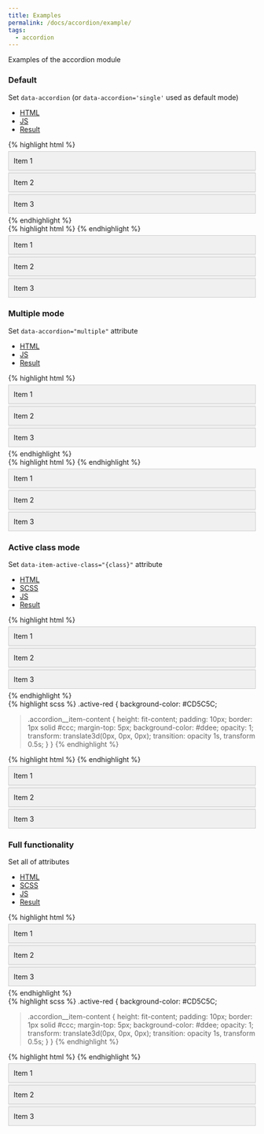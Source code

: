 ```yaml
---
title: Examples
permalink: /docs/accordion/example/
tags: 
  - accordion
---
```

Examples of the accordion module 
<script type="module">
  import { accordion } from "/wskit/assets/js/bundle.js";
  accordion.run();
</script>
<style>
  .accordion {
    background-color: #f0f0f0;

    .accordion__item {
      cursor: pointer;
      padding: 10px;
      border: 1px solid #ccc;
      margin: 5px 0;
      overflow: hidden;
    }

    &:not([data-item-active-class]) {
      .accordion__item-content {
        display: none;
        padding: 10px;
        border: 1px solid #ccc;
        margin-top: 5px;
        background-color: #f9f9d9;
      }


      .active {
        background-color: #f0f9f9;

        & > .accordion__item-content {
            display: block;
        }
      }
    }

    &[data-item-active-class] {
      .accordion__item-content {
        display: block;
        height: 0;
        margin: 0;
        padding: 0;
        opacity: 0;
        transform: translate3d(20px, 0px, 0px);

      }

      .active-red	{
        background-color: #CD5C5C;

        & > .accordion__item-content {
          height: fit-content;
          padding: 10px;
          border: 1px solid #ccc;
          margin-top: 5px;
          background-color: #ddee;
          opacity: 1;
          transform: translate3d(0px, 0px, 0px);
          transition: opacity 1s, transform 0.5s;
        }
      }
    }
  }
</style>

### Default
Set `data-accordion` (or `data-accordion='single'` used as default mode)

<ul class="nav nav-tabs">
  <li class="active">
    <a href="#html_default" data-toggle="tab">HTML</a>
  </li>
  <li>
    <a href="#js_default" data-toggle="tab">JS</a>
  </li>
  <li>
    <a href="#result_default" data-toggle="tab">Result</a>
  </li>
</ul>
<div id="example1" class="tab-content">
  <div class="tab-pane fade active in" id="html_default">
{% highlight html %}
<div class="accordion" data-accordion>
  <div class="accordion__item" data-accordion-item>
    <span class="accordion__item-title">Item 1</span>
    <div class="accordion__item-content">
      Content of item 1.
    </div>
  </div>
  <div class="accordion__item" data-accordion-item>
    <span class="accordion__item-title">Item 2</span>
    <div class="accordion__item-content" data-accordion-content>
      Content of item 2.
    </div>
  </div>
  <div class="accordion__item" data-accordion-item>
    <span class="accordion__item-title">Item 3</span>
    <div class="accordion__item-content" data-accordion-content>
      Content of item 3.
    </div>
  </div>
</div>
{% endhighlight %}
  </div>
  <div class="tab-pane fade" id="js_default">
{% highlight html %}
<script type="module">
  import { accordion } from "@lukovio/wskit"
  accordion.run();
</script>
{% endhighlight %}
  </div>
  <div class="tab-pane fade" id="result_default">
    <div class="accordion" data-accordion>
      <div class="accordion__item" data-accordion-item>
        <span class="accordion__item-title">Item 1</span>
        <div class="accordion__item-content">
          Content of item 1.
        </div>
      </div>
      <div class="accordion__item" data-accordion-item>
        <span class="accordion__item-title">Item 2</span>
        <div class="accordion__item-content" data-accordion-content>
          Content of item 2.
        </div>
      </div>
      <div class="accordion__item" data-accordion-item>
        <span class="accordion__item-title">Item 3</span>
        <div class="accordion__item-content" data-accordion-content>
          Content of item 3.
        </div>
      </div>
    </div>
  </div>
</div>

### Multiple mode
Set `data-accordion="multiple"` attribute

<ul class="nav nav-tabs">
  <li class="active">
    <a href="#html_multiple" data-toggle="tab">HTML</a>
  </li>
  <li>
    <a href="#js_multiple" data-toggle="tab">JS</a>
  </li>
  <li>
    <a href="#result_multiple" data-toggle="tab">Result</a>
  </li>
</ul>
<div class="tab-content">
  <div class="tab-pane fade active in" id="html_multiple">
{% highlight html %}
<div class="accordion" data-accordion="multiple">
  <div class="accordion__item" data-accordion-item>
    <span class="accordion__item-title">Item 1</span>
    <div class="accordion__item-content" data-accordion-content>
      Content of item 1.
    </div>
  </div>
  <div class="accordion__item" data-accordion-item>
    <span class="accordion__item-title">Item 2</span>
    <div class="accordion__item-content" data-accordion-content>
      Content of item 2.
    </div>
  </div>
  <div class="accordion__item" data-accordion-item>
    <span class="accordion__item-title">Item 3</span>
    <div class="accordion__item-content" data-accordion-content>
      Content of item 3.
    </div>
  </div>
</div>
{% endhighlight %}
  </div>
  <div class="tab-pane fade" id="js_multiple">
{% highlight html %}
<script type="module">
  import { accordion } from "@lukovio/wskit"
  accordion.run();
</script>
{% endhighlight %}
  </div>
  <div class="tab-pane fade" id="result_multiple">
    <div class="accordion" data-accordion="multiple">
      <div class="accordion__item" data-accordion-item>
        <span class="accordion__item-title">Item 1</span>
        <div class="accordion__item-content">
          Content of item 1.
        </div>
      </div>
      <div class="accordion__item" data-accordion-item>
        <span class="accordion__item-title">Item 2</span>
        <div class="accordion__item-content" data-accordion-content>
          Content of item 2.
        </div>
      </div>
      <div class="accordion__item" data-accordion-item>
        <span class="accordion__item-title">Item 3</span>
        <div class="accordion__item-content" data-accordion-content>
          Content of item 3.
        </div>
      </div>
    </div>
  </div>
</div>

### Active class mode
Set `data-item-active-class="{class}"` attribute

<ul class="nav nav-tabs">
  <li class="active">
    <a href="#html_active-class" data-toggle="tab">HTML</a>
  </li>
  <li>
    <a href="#scss_active-class" data-toggle="tab">SCSS</a>
  </li>
  <li>
    <a href="#js_active-class" data-toggle="tab">JS</a>
  </li>
  <li>
    <a href="#result_active-class" data-toggle="tab">Result</a>
  </li>
</ul>
<div class="tab-content">
  <div class="tab-pane fade active in" id="html_active-class">
{% highlight html %}
<div class="accordion" data-accordion data-item-active-class="active-red">
  <div class="accordion__item" data-accordion-item>
    <span class="accordion__item-title">Item 1</span>
    <div class="accordion__item-content" data-accordion-content>
      Content of item 1.
    </div>
  </div>
  <div class="accordion__item" data-accordion-item>
    <span class="accordion__item-title">Item 2</span>
    <div class="accordion__item-content" data-accordion-content>
      Content of item 2.
    </div>
  </div>
  <div class="accordion__item" data-accordion-item>
    <span class="accordion__item-title">Item 3</span>
    <div class="accordion__item-content" data-accordion-content>
      Content of item 3.
    </div>
  </div>
</div>
{% endhighlight %}
  </div>
  <div class="tab-pane fade" id="scss_active-class">
{% highlight scss %}
.active-red {
  background-color: #CD5C5C;
  
  > .accordion__item-content {
    height: fit-content;
    padding: 10px;
    border: 1px solid #ccc;
    margin-top: 5px;
    background-color: #ddee;
    opacity: 1;
    transform: translate3d(0px, 0px, 0px);
    transition: opacity 1s, transform 0.5s;
  }
}
{% endhighlight %}
  </div>
  <div class="tab-pane fade" id="js_active-class">
{% highlight html %}
<script type="module">
  import { accordion } from "@lukovio/wskit"
  accordion.run();
</script>
{% endhighlight %}
  </div>
  <div class="tab-pane fade" id="result_active-class">
    <div class="accordion" data-accordion data-item-active-class="active-red">
      <div class="accordion__item" data-accordion-item>
        <span class="accordion__item-title">Item 1</span>
        <div class="accordion__item-content" data-accordion-content>
          Content of item 1.
        </div>
      </div>
      <div class="accordion__item" data-accordion-item>
        <span class="accordion__item-title">Item 2</span>
        <div class="accordion__item-content" data-accordion-content>
          Content of item 2.
        </div>
      </div>
      <div class="accordion__item" data-accordion-item>
        <span class="accordion__item-title">Item 3</span>
        <div class="accordion__item-content" data-accordion-content>
          Content of item 3.
        </div>
      </div>
    </div>
  </div>
</div>

### Full functionality
Set all of attributes

<ul class="nav nav-tabs">
  <li class="active">
    <a href="#html_full" data-toggle="tab">HTML</a>
  </li>
  <li>
    <a href="#scss_full" data-toggle="tab">SCSS</a>
  </li>
  <li>
    <a href="#js_full" data-toggle="tab">JS</a>
  </li>
  <li>
    <a href="#result_full" data-toggle="tab">Result</a>
  </li>
</ul>
<div class="tab-content">
  <div class="tab-pane fade active in" id="html_full">
{% highlight html %}
<div class="accordion" data-accordion="multiple" data-item-active-class="active-red">
  <div class="accordion__item" data-accordion-item>
    <span class="accordion__item-title">Item 1</span>
    <div class="accordion__item-content" data-accordion-content>
      Content of item 1.
    </div>
  </div>
  <div class="accordion__item" data-accordion-item>
    <span class="accordion__item-title">Item 2</span>
    <div class="accordion__item-content" data-accordion-content>
      Content of item 2.
    </div>
  </div>
  <div class="accordion__item" data-accordion-item>
    <span class="accordion__item-title">Item 3</span>
    <div class="accordion__item-content" data-accordion-content>
      Content of item 3.
    </div>
  </div>
</div>
{% endhighlight %}
  </div>
  <div class="tab-pane fade" id="scss_full">
{% highlight scss %}
.active-red {
  background-color: #CD5C5C;
  
  > .accordion__item-content {
    height: fit-content;
    padding: 10px;
    border: 1px solid #ccc;
    margin-top: 5px;
    background-color: #ddee;
    opacity: 1;
    transform: translate3d(0px, 0px, 0px);
    transition: opacity 1s, transform 0.5s;
  }
}
{% endhighlight %}
  </div>
  <div class="tab-pane fade" id="js_full">
{% highlight html %}
<script type="module">
  import { accordion } from "@lukovio/wskit"
  accordion.run();
</script>
{% endhighlight %}
  </div>
  <div class="tab-pane fade" id="result_full">
    <div class="accordion" data-accordion="multiple" data-item-active-class="active-red">
      <div class="accordion__item" data-accordion-item>
        <span class="accordion__item-title">Item 1</span>
        <div class="accordion__item-content" data-accordion-content>
          Content of item 1.
        </div>
      </div>
      <div class="accordion__item" data-accordion-item>
        <span class="accordion__item-title">Item 2</span>
        <div class="accordion__item-content" data-accordion-content>
          Content of item 2.
        </div>
      </div>
      <div class="accordion__item" data-accordion-item>
        <span class="accordion__item-title">Item 3</span>
        <div class="accordion__item-content" data-accordion-content>
          Content of item 3.
        </div>
      </div>
    </div>
  </div>
</div>
